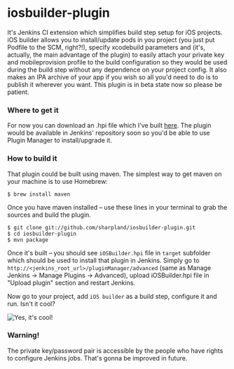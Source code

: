 iosbuilder-plugin
=================

It's Jenkins CI extension which simplifies build step setup for iOS projects. iOS builder allows you to install/update pods in you project (you just put Podfile to the SCM, right?!), specify xcodebuild parameters and (it's, actually, the main advantage of the plugin) to easily attach your private key and mobileprovision profile to the build configuration so they would be used during the build step without any dependence on your project config. It also makes an IPA archive of your app if you wish so all you'd need to do is to publish it wherever you want.
This plugin is in beta state now so please be patient.

### Where to get it
For now you can download an .hpi file which I've built [here](http://sharpland.github.io/iosbuilder-plugin/downloads/iOSBuilder.hpi). The plugin would be available in Jenkins' repository soon so you'd be able to use Plugin Manager to install/upgrade it.

### How to build it
That plugin could be built using maven. The simplest way to get maven on your machine is to use Homebrew:
```
$ brew install maven
```

Once you have maven installed – use these lines in your terminal to grab the sources and build the plugin.
```
$ git clone git://github.com/sharpland/iosbuilder-plugin.git
$ cd iosbuilder-plugin
$ mvn package
```

Once it's built – you should see `iOSBuilder.hpi` file in `target` subfolder which should be used to install that plugin in Jenkins. Simply go to `http://<jenkins_root_url>/pluginManager/advanced` (same as Manage Jenkins -> Manage Plugins -> Advanced), upload iOSBuilder.hpi file in "Upload plugin" section and restart Jenkins.

Now go to your project, add `iOS builder` as a build step, configure it and run. Isn't it cool?

![Yes, it's cool!](http://sharpland.github.io/iosbuilder-plugin/images/screenshot.png)

### Warning!
The private key/password pair is accessible by the people who have rights to configure Jenkins jobs. That's gonna be improved in future.
